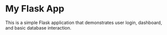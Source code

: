 # My Flask App

This is a simple Flask application that demonstrates user login, dashboard, and basic database interaction.